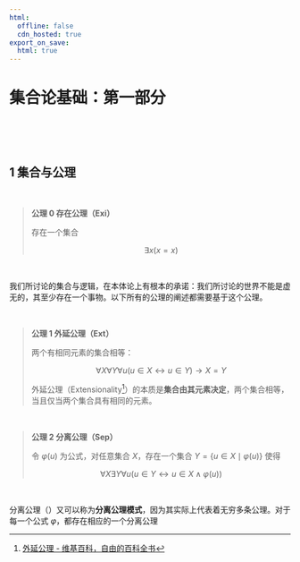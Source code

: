 ```yaml
---
html:
  offline: false
  cdn_hosted: true
export_on_save:
  html: true
---
```


# 集合论基础：第一部分

<br>

<br>

<br>

## 1 集合与公理

<br>

> **公理 0 存在公理（Exi）**
>
> 存在一个集合
>
> $$
    \exists x(x=x)
>   $$

<br>

我们所讨论的集合与逻辑，在本体论上有根本的承诺：我们所讨论的世界不能是虚无的，其至少存在一个事物。以下所有的公理的阐述都需要基于这个公理。

<br>

> **公理 1 外延公理（Ext）**
>
> 两个有相同元素的集合相等：
>
> $$
    \forall X\forall Y\forall u(u\in X\leftrightarrow u\in Y)\to X=Y
>   $$
>
> 外延公理（Extensionality[^1]）的本质是**集合由其元素决定**，两个集合相等，当且仅当两个集合具有相同的元素。

<br>

> **公理 2 分离公理（Sep）**
>
> 令 $\varphi(u)$ 为公式，对任意集合 $X$，存在一个集合 $Y=\{u\in X\mid \varphi(u)\}$ 使得
>
> $$
    \forall X\exists Y\forall u(u\in Y\leftrightarrow u\in X\land\varphi(u))
>   $$

<br>

分离公理（）又可以称为**分离公理模式**，因为其实际上代表着无穷多条公理。对于每一个公式 $\varphi$，都存在相应的一个分离公理


[^1]: [外延公理 - 维基百科，自由的百科全书](https://en.wikipedia.org/wiki/Axiom_of_extensionality)